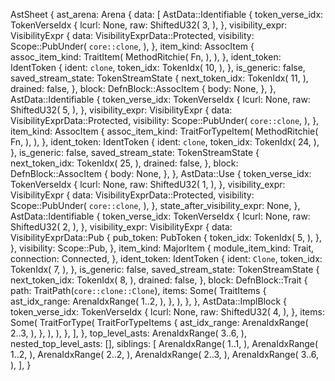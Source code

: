 AstSheet {
    ast_arena: Arena {
        data: [
            AstData::Identifiable {
                token_verse_idx: TokenVerseIdx {
                    lcurl: None,
                    raw: ShiftedU32(
                        3,
                    ),
                },
                visibility_expr: VisibilityExpr {
                    data: VisibilityExprData::Protected,
                    visibility: Scope::PubUnder(
                        `core::clone`,
                    ),
                },
                item_kind: AssocItem {
                    assoc_item_kind: TraitItem(
                        MethodRitchie(
                            Fn,
                        ),
                    ),
                },
                ident_token: IdentToken {
                    ident: `clone`,
                    token_idx: TokenIdx(
                        10,
                    ),
                },
                is_generic: false,
                saved_stream_state: TokenStreamState {
                    next_token_idx: TokenIdx(
                        11,
                    ),
                    drained: false,
                },
                block: DefnBlock::AssocItem {
                    body: None,
                },
            },
            AstData::Identifiable {
                token_verse_idx: TokenVerseIdx {
                    lcurl: None,
                    raw: ShiftedU32(
                        5,
                    ),
                },
                visibility_expr: VisibilityExpr {
                    data: VisibilityExprData::Protected,
                    visibility: Scope::PubUnder(
                        `core::clone`,
                    ),
                },
                item_kind: AssocItem {
                    assoc_item_kind: TraitForTypeItem(
                        MethodRitchie(
                            Fn,
                        ),
                    ),
                },
                ident_token: IdentToken {
                    ident: `clone`,
                    token_idx: TokenIdx(
                        24,
                    ),
                },
                is_generic: false,
                saved_stream_state: TokenStreamState {
                    next_token_idx: TokenIdx(
                        25,
                    ),
                    drained: false,
                },
                block: DefnBlock::AssocItem {
                    body: None,
                },
            },
            AstData::Use {
                token_verse_idx: TokenVerseIdx {
                    lcurl: None,
                    raw: ShiftedU32(
                        1,
                    ),
                },
                visibility_expr: VisibilityExpr {
                    data: VisibilityExprData::Protected,
                    visibility: Scope::PubUnder(
                        `core::clone`,
                    ),
                },
                state_after_visibility_expr: None,
            },
            AstData::Identifiable {
                token_verse_idx: TokenVerseIdx {
                    lcurl: None,
                    raw: ShiftedU32(
                        2,
                    ),
                },
                visibility_expr: VisibilityExpr {
                    data: VisibilityExprData::Pub {
                        pub_token: PubToken {
                            token_idx: TokenIdx(
                                5,
                            ),
                        },
                    },
                    visibility: Scope::Pub,
                },
                item_kind: MajorItem {
                    module_item_kind: Trait,
                    connection: Connected,
                },
                ident_token: IdentToken {
                    ident: `Clone`,
                    token_idx: TokenIdx(
                        7,
                    ),
                },
                is_generic: false,
                saved_stream_state: TokenStreamState {
                    next_token_idx: TokenIdx(
                        8,
                    ),
                    drained: false,
                },
                block: DefnBlock::Trait {
                    path: TraitPath(`core::clone::Clone`),
                    items: Some(
                        TraitItems {
                            ast_idx_range: ArenaIdxRange(
                                1..2,
                            ),
                        },
                    ),
                },
            },
            AstData::ImplBlock {
                token_verse_idx: TokenVerseIdx {
                    lcurl: None,
                    raw: ShiftedU32(
                        4,
                    ),
                },
                items: Some(
                    TraitForType(
                        TraitForTypeItems {
                            ast_idx_range: ArenaIdxRange(
                                2..3,
                            ),
                        },
                    ),
                ),
            },
        ],
    },
    top_level_asts: ArenaIdxRange(
        3..6,
    ),
    nested_top_level_asts: [],
    siblings: [
        ArenaIdxRange(
            1..1,
        ),
        ArenaIdxRange(
            1..2,
        ),
        ArenaIdxRange(
            2..2,
        ),
        ArenaIdxRange(
            2..3,
        ),
        ArenaIdxRange(
            3..6,
        ),
    ],
}